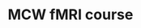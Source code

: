 ---
title: "MCW fMRI course"
project_id: 
conf_date: 1999-10-06
conference_id: ""
presenters:
   - peter_bandettini
summary: "MCW fMRI course, Medical College of Wisconsin, Milwaukee, WI"
file: /assets/presentations/
filename: 
layout: presentation
---